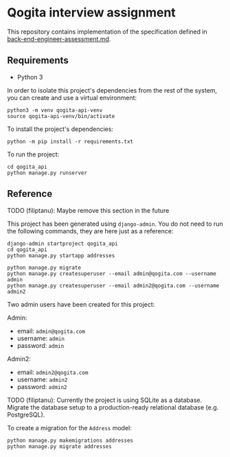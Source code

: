 # Qogita interview assignment

This repository contains implementation of the specification defined in [back-end-engineer-assessment.md](back-end-engineer-assessment.md).

## Requirements

- Python 3

In order to isolate this project's dependencies from the rest of the system, you can create and use a virtual environment:

```
python3 -m venv qogita-api-venv
source qogita-api-venv/bin/activate
```

To install the project's dependencies:

```
python -m pip install -r requirements.txt
```

To run the project:

```
cd qogita_api
python manage.py runserver
```

## Reference

TODO (filiptanu): Maybe remove this section in the future

This project has been generated using `django-admin`. You do not need to run the following commands, they are here just as a reference:

```
django-admin startproject qogita_api
cd qogita_api
python manage.py startapp addresses

python manage.py migrate
python manage.py createsuperuser --email admin@qogita.com --username admin
python manage.py createsuperuser --email admin2@qogita.com --username admin2
```

Two admin users have been created for this project:

Admin:
- email: `admin@qogita.com`
- username: `admin`
- password: `admin`

Admin2:
- email: `admin2@qogita.com`
- username: `admin2`
- password: `admin2`

TODO (filiptanu): Currently the project is using SQLite as a database. Migrate the database setup to a production-ready relational database (e.g. PostgreSQL).

To create a migration for the `Address` model:

```
python manage.py makemigrations addresses
python manage.py migrate addresses
```
